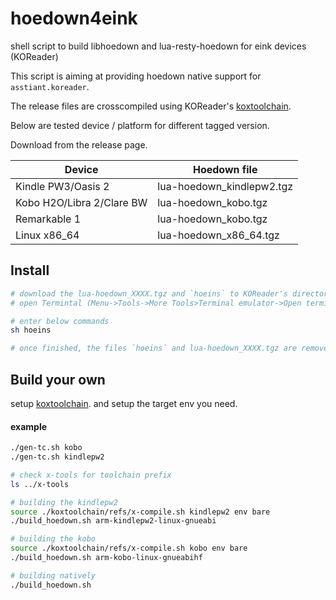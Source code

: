# hoedown4eink
shell script to build libhoedown and lua-resty-hoedown for eink devices (KOReader)

This script is aiming at providing hoedown native support for `asstiant.koreader`.

The release files are crosscompiled using KOReader's [koxtoolchain](https://github.com/koreader/koxtoolchain).

Below are tested device / platform for different tagged version.

Download from the release page.

| Device            | Hoedown file|
|-------------------|-------------|
| Kindle PW3/Oasis 2| lua-hoedown_kindlepw2.tgz |
| Kobo H2O/Libra 2/Clare BW | lua-hoedown_kobo.tgz |
| Remarkable 1      | lua-hoedown_kobo.tgz   |
| Linux x86_64      | lua-hoedown_x86_64.tgz |

## Install
```sh
# download the lua-hoedown_XXXX.tgz and `hoeins` to KOReader's directory
# open Termintal (Menu->Tools->More Tools>Terminal emulator->Open terminal session)

# enter below commands
sh hoeins

# once finished, the files `hoeins` and lua-hoedown_XXXX.tgz are removed.
```

## Build your own

setup [koxtoolchain](https://github.com/koreader/koxtoolchain). and setup the target env you need.

#### example

```sh
./gen-tc.sh kobo
./gen-tc.sh kindlepw2

# check x-tools for toolchain prefix
ls ../x-tools

# building the kindlepw2
source ./koxtoolchain/refs/x-compile.sh kindlepw2 env bare
./build_hoedown.sh arm-kindlepw2-linux-gnueabi

# building the kobo
source ./koxtoolchain/refs/x-compile.sh kobo env bare
./build_hoedown.sh arm-kobo-linux-gnueabihf

# building natively
./build_hoedown.sh
```
